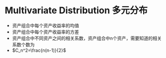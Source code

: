 # Multivariate Distribution 多元分布
* 资产组合中每个资产收益率的均值
* 资产组合中每个资产收益率的方差
* 资产组合中不同资产之间的相关系数，资产组合中n个资产，需要知道的相关系数个数为
* $C_n^2=\frac{n(n-1)}{2}$
